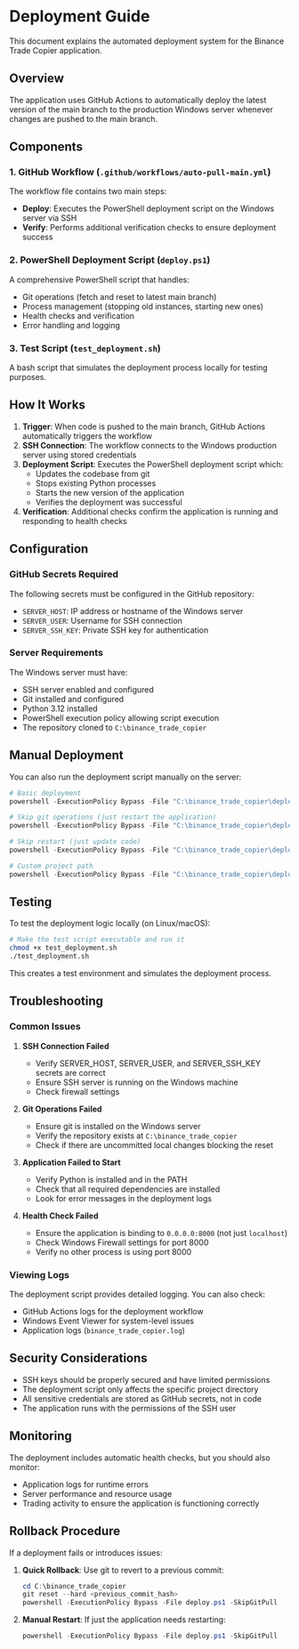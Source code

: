 # Deployment Guide

This document explains the automated deployment system for the Binance Trade Copier application.

## Overview

The application uses GitHub Actions to automatically deploy the latest version of the main branch to the production Windows server whenever changes are pushed to the main branch.

## Components

### 1. GitHub Workflow (`.github/workflows/auto-pull-main.yml`)

The workflow file contains two main steps:
- **Deploy**: Executes the PowerShell deployment script on the Windows server via SSH
- **Verify**: Performs additional verification checks to ensure deployment success

### 2. PowerShell Deployment Script (`deploy.ps1`)

A comprehensive PowerShell script that handles:
- Git operations (fetch and reset to latest main branch)
- Process management (stopping old instances, starting new ones)
- Health checks and verification
- Error handling and logging

### 3. Test Script (`test_deployment.sh`)

A bash script that simulates the deployment process locally for testing purposes.

## How It Works

1. **Trigger**: When code is pushed to the main branch, GitHub Actions automatically triggers the workflow
2. **SSH Connection**: The workflow connects to the Windows production server using stored credentials
3. **Deployment Script**: Executes the PowerShell deployment script which:
   - Updates the codebase from git
   - Stops existing Python processes
   - Starts the new version of the application
   - Verifies the deployment was successful
4. **Verification**: Additional checks confirm the application is running and responding to health checks

## Configuration

### GitHub Secrets Required

The following secrets must be configured in the GitHub repository:

- `SERVER_HOST`: IP address or hostname of the Windows server
- `SERVER_USER`: Username for SSH connection
- `SERVER_SSH_KEY`: Private SSH key for authentication

### Server Requirements

The Windows server must have:
- SSH server enabled and configured
- Git installed and configured
- Python 3.12 installed
- PowerShell execution policy allowing script execution
- The repository cloned to `C:\binance_trade_copier`

## Manual Deployment

You can also run the deployment script manually on the server:

```powershell
# Basic deployment
powershell -ExecutionPolicy Bypass -File "C:\binance_trade_copier\deploy.ps1"

# Skip git operations (just restart the application)
powershell -ExecutionPolicy Bypass -File "C:\binance_trade_copier\deploy.ps1" -SkipGitPull

# Skip restart (just update code)
powershell -ExecutionPolicy Bypass -File "C:\binance_trade_copier\deploy.ps1" -SkipRestart

# Custom project path
powershell -ExecutionPolicy Bypass -File "C:\binance_trade_copier\deploy.ps1" -ProjectPath "D:\custom_path"
```

## Testing

To test the deployment logic locally (on Linux/macOS):

```bash
# Make the test script executable and run it
chmod +x test_deployment.sh
./test_deployment.sh
```

This creates a test environment and simulates the deployment process.

## Troubleshooting

### Common Issues

1. **SSH Connection Failed**
   - Verify SERVER_HOST, SERVER_USER, and SERVER_SSH_KEY secrets are correct
   - Ensure SSH server is running on the Windows machine
   - Check firewall settings

2. **Git Operations Failed**
   - Ensure git is installed on the Windows server
   - Verify the repository exists at `C:\binance_trade_copier`
   - Check if there are uncommitted local changes blocking the reset

3. **Application Failed to Start**
   - Verify Python is installed and in the PATH
   - Check that all required dependencies are installed
   - Look for error messages in the deployment logs

4. **Health Check Failed**
   - Ensure the application is binding to `0.0.0.0:8000` (not just `localhost`)
   - Check Windows Firewall settings for port 8000
   - Verify no other process is using port 8000

### Viewing Logs

The deployment script provides detailed logging. You can also check:
- GitHub Actions logs for the deployment workflow
- Windows Event Viewer for system-level issues
- Application logs (`binance_trade_copier.log`)

## Security Considerations

- SSH keys should be properly secured and have limited permissions
- The deployment script only affects the specific project directory
- All sensitive credentials are stored as GitHub secrets, not in code
- The application runs with the permissions of the SSH user

## Monitoring

The deployment includes automatic health checks, but you should also monitor:
- Application logs for runtime errors
- Server performance and resource usage
- Trading activity to ensure the application is functioning correctly

## Rollback Procedure

If a deployment fails or introduces issues:

1. **Quick Rollback**: Use git to revert to a previous commit:
   ```powershell
   cd C:\binance_trade_copier
   git reset --hard <previous_commit_hash>
   powershell -ExecutionPolicy Bypass -File deploy.ps1 -SkipGitPull
   ```

2. **Manual Restart**: If just the application needs restarting:
   ```powershell
   powershell -ExecutionPolicy Bypass -File deploy.ps1 -SkipGitPull
   ```